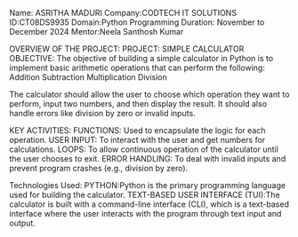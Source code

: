 Name: ASRITHA MADURI
Company:CODTECH IT SOLUTIONS
ID:CT08DS9935
Domain:Python Programming
Duration: November to December 2024
Mentor:Neela Santhosh Kumar

OVERVIEW  OF THE PROJECT:
PROJECT: SIMPLE CALCULATOR
OBJECTIVE:
  The objective of building a simple calculator in Python is to implement basic arithmetic operations that can perform the following:
    Addition
    Subtraction
    Multiplication
    Division

The calculator should allow the user to choose which operation they want to perform, input two numbers, and then display the result. It should also handle errors like division by zero or invalid inputs.

KEY ACTIVITIES:
FUNCTIONS: Used to encapsulate the logic for each operation.
USER INPUT: To interact with the user and get numbers for calculations.
LOOPS: To allow continuous operation of the calculator until the user chooses to exit.
ERROR HANDLING: To deal with invalid inputs and prevent program crashes (e.g., division by zero).

Technologies Used:
PYTHON:Python is the primary programming language used for building the calculator.
TEXT-BASED USER INTERFACE (TUI):The calculator is built with a command-line interface (CLI),
which is a text-based interface where the user interacts with the program through text input and output.







